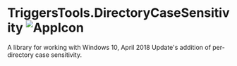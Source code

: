 # TriggersTools.DirectoryCaseSensitivity ![AppIcon](https://i.imgur.com/rxOsY1w.png)

A library for working with Windows 10, April 2018 Update's addition of per-directory case sensitivity.
